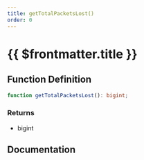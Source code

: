 ```yaml
---
title: getTotalPacketsLost()
order: 0
---
```


# {{ $frontmatter.title }}

## Function Definition

```ts
function getTotalPacketsLost(): bigint;
```

### Returns

* bigint

## Documentation

<!--@include: ./parts/getTotalPacketsLost.md-->
